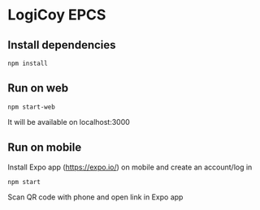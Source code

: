 # LogiCoy EPCS

## Install dependencies

`npm install`

## Run on web

`npm start-web`

It will be available on localhost:3000

## Run on mobile

Install Expo app (https://expo.io/) on mobile and create an account/log in

`npm start`

Scan QR code with phone and open link in Expo app
